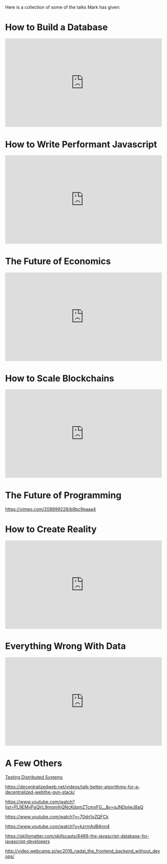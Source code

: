 Here is a collection of some of the talks Mark has given:

 # How to Build a Database

<div style="position: relative; padding-bottom: 56.25%;"><iframe src="https://www.youtube.com/embed/5fCPRY-9hkc" frameborder="0" allowfullscreen style="border: 0px; position: absolute; width: 100%; height: 100%;"></iframe></div>

 # How to Write Performant Javascript

<div style="position: relative; padding-bottom: 56.25%;"><iframe src="https://www.youtube.com/embed/BEqH-oZ4UXI" frameborder="0" allowfullscreen style="border: 0px; position: absolute; width: 100%; height: 100%;"></iframe></div>

 # The Future of Economics

<div style="position: relative; padding-bottom: 56.25%;"><iframe src="https://www.youtube.com/embed/1HJdrBk3BlE" frameborder="0" allowfullscreen style="border: 0px; position: absolute; width: 100%; height: 100%;"></iframe></div>

 # How to Scale Blockchains

<div style="position: relative; padding-bottom: 56.25%;"><iframe src="https://www.youtube.com/embed/EHZyaupYjYo" frameborder="0" allowfullscreen style="border: 0px; position: absolute; width: 100%; height: 100%;"></iframe></div>

 # The Future of Programming

https://vimeo.com/208899228/b9bc9eaaa4

 # How to Create Reality

<div style="position: relative; padding-bottom: 56.25%;"><iframe src="https://www.youtube.com/embed/5BuoDqVxvOM" frameborder="0" allowfullscreen style="border: 0px; position: absolute; width: 100%; height: 100%;"></iframe></div>

 # Everything Wrong With Data

<div style="position: relative; padding-bottom: 56.25%;"><iframe src="https://www.youtube.com/embed/nG3yz1FsAxc" frameborder="0" allowfullscreen style="border: 0px; position: absolute; width: 100%; height: 100%;"></iframe></div>

 # A Few Others

[Testing Distributed Systems](https://youtu.be/nTbUCTgLmkY)

https://decentralizedweb.net/videos/talk-better-algorithms-for-a-decentralized-webthe-gun-stack/

https://www.youtube.com/watch?list=PL9EMvPaQlrL9mgmihQNcKdqmZTcmxFG__&v=qJNDplwJ8aQ

https://www.youtube.com/watch?v=70dn1oZQFCk

https://www.youtube.com/watch?v=kzrmAdBAnn4

https://skillsmatter.com/skillscasts/6489-the-javascript-database-for-javascript-developers

http://video.webcamp.si/wc2016_nadal_the_frontend_backend_without_devops/

